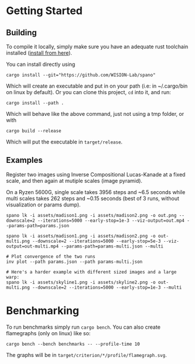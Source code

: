 # Getting Started

## Building

To compile it locally, simply make sure you have an adequate rust toolchain installed ([install from here](https://rustup.rs/)).

You can install directly using
```
cargo install --git="https://github.com/WISION-Lab/spano"
```

Which will create an executable and put in on your path (i.e: in ~/.cargo/bin on linux by default). Or you can clone this project, `cd` into it, and run:

```
cargo install --path .
```

Which will behave like the above command, just not using a tmp folder, or with

```
cargo build --release
```

Which will put the executable in `target/release`.

## Examples

Register two images using Inverse Compositional Lucas-Kanade at a fixed scale, and then again at mutiple scales (image pyramid). 

On a Ryzen 5600G, single scale takes 3956 steps and ~6.5 seconds while multi scales takes 262 steps and ~0.15 seconds (best of 3 runs, without visualization or params dump).

```
spano lk -i assets/madison1.png -i assets/madison2.png -o out.png --downscale=2 --iterations=5000 --early-stop=1e-3 --viz-output=out.mp4 --params-path=params.json

spano lk -i assets/madison1.png -i assets/madison2.png -o out-multi.png --downscale=2 --iterations=5000 --early-stop=5e-3 --viz-output=out-multi.mp4 --params-path=params-multi.json --multi

# Plot convergence of the two runs
inv plot --path params.json --path params-multi.json

# Here's a harder example with different sized images and a large warp:
spano lk -i assets/skyline1.png -i assets/skyline2.png -o out-multi.png --downscale=2 --iterations=5000 --early-stop=1e-3 --multi
```

# Benchmarking

To run benchmarks simply run `cargo bench`. You can also create flamegraphs (only on linux) like so:
```
cargo bench --bench benchmarks -- --profile-time 10
```

The graphs will be in `target/criterion/*/profile/flamegraph.svg`.
